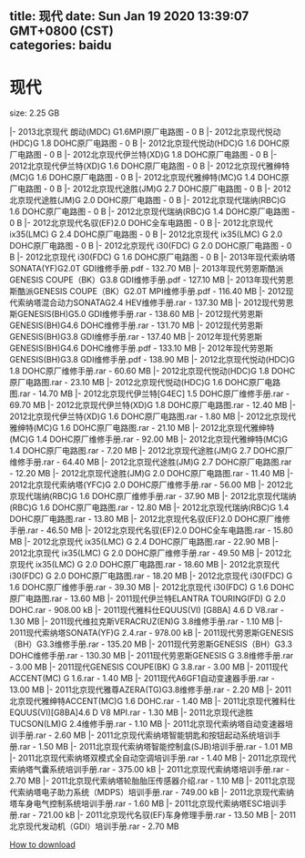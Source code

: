 
title: 现代
date: Sun Jan 19 2020 13:39:07 GMT+0800 (CST)    
categories: baidu
---

# 现代
size: 2.25 GB
 
 
|- 2013北京现代 朗动(MDC) G1.6MPI原厂电路图 - 0 B
|- 2012北京现代悦动(HDC)G 1.8 DOHC原厂电路图 - 0 B
|- 2012北京现代悦动(HDC)G 1.6 DOHC原厂电路图 - 0 B
|- 2012北京现代伊兰特(XD)G 1.8 DOHC原厂电路图 - 0 B
|- 2012北京现代伊兰特(XD)G 1.6 DOHC原厂电路图 - 0 B
|- 2012北京现代雅绅特(MC)G 1.6 DOHC原厂电路图 - 0 B
|- 2012北京现代雅绅特(MC)G 1.4 DOHC原厂电路图 - 0 B
|- 2012北京现代途胜(JM)G 2.7 DOHC原厂电路图 - 0 B
|- 2012北京现代途胜(JM)G 2.0 DOHC原厂电路图 - 0 B
|- 2012北京现代瑞纳(RBC)G 1.6 DOHC原厂电路图 - 0 B
|- 2012北京现代瑞纳(RBC)G 1.4 DOHC原厂电路图 - 0 B
|- 2012北京现代名驭(EF)2.0 DOHC全车电路图 - 0 B
|- 2012北京现代 ix35(LMC) G 2.4 DOHC原厂电路图 - 0 B
|- 2012北京现代 ix35(LMC) G 2.0 DOHC原厂电路图 - 0 B
|- 2012北京现代 i30(FDC) G 2.0 DOHC原厂电路图 - 0 B
|- 2012北京现代 i30(FDC) G 1.6 DOHC原厂电路图 - 0 B
|- 2013年现代索纳塔SONATA(YF)G2.0T GDI维修手册.pdf - 132.70 MB
|- 2013年现代劳恩斯酷派GENESIS COUPE（BK）G3.8 GDI维修手册.pdf - 127.10 MB
|- 2013年现代劳恩斯酷派GENESIS COUPE（BK）G2.0T MPI维修手册.pdf - 116.40 MB
|- 2012现代索纳塔混合动力SONATAG2.4 HEV维修手册.rar - 137.30 MB
|- 2012现代劳恩斯GENESIS(BH)G5.0 GDI维修手册.rar - 138.60 MB
|- 2012现代劳恩斯GENESIS(BH)G4.6 DOHC维修手册.rar - 131.70 MB
|- 2012现代劳恩斯GENESIS(BH)G3.8 GDI维修手册.rar - 137.40 MB
|- 2012年现代劳恩斯GENESIS(BH)G4.6 DOHC维修手册.pdf - 133.10 MB
|- 2012年现代劳恩斯GENESIS(BH)G3.8 GDI维修手册.pdf - 138.90 MB
|- 2012北京现代悦动(HDC)G 1.8 DOHC原厂维修手册.rar - 60.60 MB
|- 2012北京现代悦动(HDC)G 1.8 DOHC原厂电路图.rar - 23.10 MB
|- 2012北京现代悦动(HDC)G 1.6 DOHC原厂电路图.rar - 14.70 MB
|- 2012北京现代伊兰特[G4EC] 1.5 DOHC原厂维修手册.rar - 69.70 MB
|- 2012北京现代伊兰特(XD)G 1.8 DOHC原厂电路图.rar - 12.40 MB
|- 2012北京现代伊兰特(XD)G 1.6 DOHC原厂电路图.rar - 1.80 MB
|- 2012北京现代雅绅特(MC)G 1.6 DOHC原厂电路图.rar - 21.10 MB
|- 2012北京现代雅绅特(MC)G 1.4 DOHC原厂维修手册.rar - 92.00 MB
|- 2012北京现代雅绅特(MC)G 1.4 DOHC原厂电路图.rar - 7.20 MB
|- 2012北京现代途胜(JM)G 2.7 DOHC原厂维修手册.rar - 64.40 MB
|- 2012北京现代途胜(JM)G 2.7 DOHC原厂电路图.rar - 12.20 MB
|- 2012北京现代途胜(JM)G 2.0 DOHC原厂电路图.rar - 11.40 MB
|- 2012北京现代索纳塔(YFC)G 2.0 DOHC原厂维修手册.rar - 56.00 MB
|- 2012北京现代瑞纳(RBC)G 1.6 DOHC原厂维修手册.rar - 37.90 MB
|- 2012北京现代瑞纳(RBC)G 1.6 DOHC原厂电路图.rar - 12.80 MB
|- 2012北京现代瑞纳(RBC)G 1.4 DOHC原厂电路图.rar - 13.80 MB
|- 2012北京现代名驭(EF)2.0 DOHC原厂维修手册.rar - 46.50 MB
|- 2012北京现代名驭(EF)2.0 DOHC全车电路图.rar - 15.80 MB
|- 2012北京现代 ix35(LMC) G 2.4 DOHC原厂电路图.rar - 22.90 MB
|- 2012北京现代 ix35(LMC) G 2.0 DOHC原厂维修手册.rar - 49.50 MB
|- 2012北京现代 ix35(LMC) G 2.0 DOHC原厂电路图.rar - 18.60 MB
|- 2012北京现代 i30(FDC) G 2.0 DOHC原厂电路图.rar - 18.20 MB
|- 2012北京现代 i30(FDC) G 1.6 DOHC原厂维修手册.rar - 39.30 MB
|- 2012北京现代 i30(FDC) G 1.6 DOHC原厂电路图.rar - 13.60 MB
|- 2011现代伊兰特ELANTRA TOURING(FD) G 2.0 DOHC.rar - 908.00 kB
|- 2011现代雅科仕EQUUS(VI) [G8BA] 4.6 D V8.rar - 1.30 MB
|- 2011现代维拉克斯VERACRUZ(EN)G 3.8维修手册.rar - 1.10 MB
|- 2011现代索纳塔SONATA(YF)G 2.4.rar - 978.00 kB
|- 2011现代劳恩斯GENESIS（BH）G3.3维修手册.rar - 135.20 MB
|- 2011现代劳恩斯GENESIS（BH）G3.3 DOHC维修手册.rar - 130.30 MB
|- 2011现代劳恩斯GENESIS G 3.8维修手册.rar - 3.00 MB
|- 2011现代GENESIS COUPE(BK) G 3.8.rar - 3.00 MB
|- 2011现代ACCENT(MC) G 1.6.rar - 1.40 MB
|- 2011现代A6GF1自动变速器手册.rar - 13.00 MB
|- 2011北京现代雅尊AZERA(TG)G3.8维修手册.rar - 2.20 MB
|- 2011北京现代雅绅特ACCENT(MC)G 1.6 DOHC.rar - 1.40 MB
|- 2011北京现代雅科仕EQUUS(VI)[G8BA]4.6 D V8 MPI.rar - 1.30 MB
|- 2011北京现代途胜TUCSON(LM)G 2.4维修手册.rar - 1.10 MB
|- 2011北京现代索纳塔自动变速器培训手册.rar - 2.60 MB
|- 2011北京现代索纳塔智能钥匙和按钮起动系统培训手册.rar - 1.50 MB
|- 2011北京现代索纳塔智能控制盒(SJB)培训手册.rar - 1.01 MB
|- 2011北京现代索纳塔双模式全自动空调培训手册.rar - 1.40 MB
|- 2011北京现代索纳塔气囊系统培训手册.rar - 375.00 kB
|- 2011北京现代索纳塔培训手册.rar - 2.70 MB
|- 2011北京现代索纳塔轮胎胎压传感器介绍.rar - 1.10 MB
|- 2011北京现代索纳塔电子助力系统（MDPS）培训手册.rar - 749.00 kB
|- 2011北京现代索纳塔车身电气控制系统培训手册.rar - 1.60 MB
|- 2011北京现代索纳塔ESC培训手册.rar - 721.00 kB
|- 2011北京现代名驭(EF)车身修理手册.rar - 13.50 MB
|- 2011北京现代发动机（GDI）培训手册.rar - 2.70 MB

[How to download](https://bpcam.bemobtrk.com/go/2ceec3aa-1ca2-46d6-b9ff-aaa5c184517c?jno=2304)